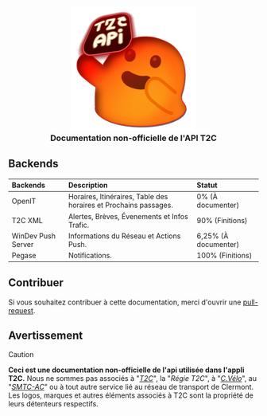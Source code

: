 <h3 align="center">
  <br>
  <img src="https://github.com/dumb-software/T2C-API-Documentation/blob/main/.github/assets/apilogo2.png?raw=true" width="250px" alt="Placeholder API logo"/>
  <br>
  <b>Documentation non-officielle de l'API T2C</b>
  <br>
</h3>

## Backends
| Backends                            | Description                                                     | Statut               |
| :---------------------------------- | :-------------------------------------------------------------- | :------------------- |
| OpenIT                              | Horaires, Itinéraires, Table des horaires et Prochains passages.| 0% (À documenter)    |
| T2C XML                             | Alertes, Brèves, Évenements et Infos Trafic.                    | 90% (Finitions)      |
| WinDev Push Server                  | Informations du Réseau et Actions Push.                         | 6,25% (À documenter) |
| Pegase                              | Notifications.                                                  | 100% (Finitions)     |



## Contribuer

Si vous souhaitez contribuer à cette documentation, merci d'ouvrir une [pull-request](https://github.com/dumb-software/T2C-API-Documentation/pulls).

## Avertissement
>[!CAUTION]
> **Ceci est une documentation non-officielle de l'api utilisée dans l'appli T2C.**
> Nous ne sommes pas associés à "*[T2C](https://www.t2c.fr/)*", la "*Régie T2C*", à "*[C.Vélo](https://www.c-velo.fr/)*", au "*[SMTC-AC](https://www.smtc-clermont-agglo.fr/)*" ou à tout autre service lié au réseau de transport de Clermont.
> Les logos, marques et autres éléments associés à T2C sont la propriété de leurs détenteurs respectifs.
